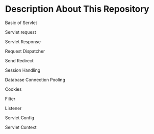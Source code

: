 # Description About This Repository

Basic of Servlet

Servlet request

Servlet Response

Request Dispatcher

Send Redirect

Session Handling

Database Connection Pooling

Cookies

Filter

Listener

Servlet Config

Servlet Context

